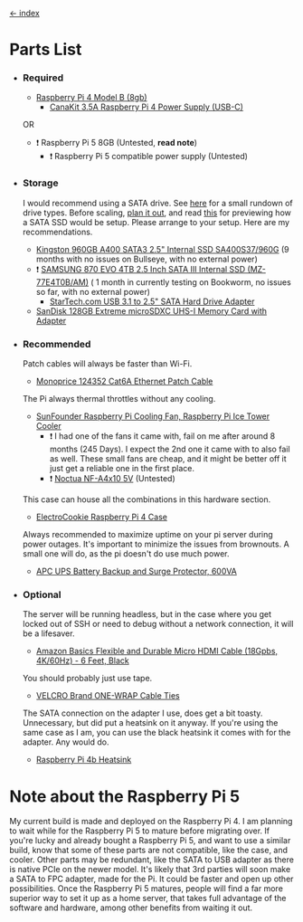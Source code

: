 [<- index](/README.md)
# Parts List

* ### Required
    * [Raspberry Pi 4 Model B (8gb)](https://www.amazon.com/LANDZO-Raspberry-Pi-Model-8gb/dp/B08R87H4RR)
       * [CanaKit 3.5A Raspberry Pi 4 Power Supply (USB-C)](https://www.amazon.com/CanaKit-Raspberry-Power-Supply-USB-C/dp/B07TYQRXTK/)

    OR

    * ❗ Raspberry Pi 5 8GB (Untested, **read note**)
       * ❗ Raspberry Pi 5 compatible power supply (Untested)

* ### Storage
    I would recommend using a SATA drive. See [here](/docs/SSD/Storage%20Considerations.md) for a small rundown of drive types. Before scaling, [plan it out](/docs/SSD/Storage%20Plan.md), and read [this](/docs/SSD/SATA%20SSD%20Setup.md) for previewing how a SATA SSD would be setup. Please arrange to your setup. Here are my recommendations.
    * [Kingston 960GB A400 SATA3 2.5" Internal SSD SA400S37/960G](https://www.amazon.com/Kingston-240GB-Solid-SA400S37-240G/dp/B079XC5PVV/) (9 months with no issues on Bullseye, with no external power)
    * ❗ [SAMSUNG 870 EVO 4TB 2.5 Inch SATA III Internal SSD (MZ-77E4T0B/AM)](https://www.amazon.com/SAMSUNG-Inch-Internal-MZ-77E4T0B-AM/dp/B08QBL36GF/) ( 1 month in currently testing on Bookworm, no issues so far, with no external power)
        * [StarTech.com USB 3.1 to 2.5" SATA Hard Drive Adapter ](https://www.amazon.com/StarTech-com-SATA-USB-Cable-USB3S2SAT3CB/dp/B00XLAZODE/) 
    * [SanDisk 128GB Extreme microSDXC UHS-I Memory Card with Adapter](https://www.amazon.com/SanDisk-Extreme-microSDXC-Memory-Adapter/dp/B09X7BK27V/)
* ### Recommended
    Patch cables will always be faster than Wi-Fi.

    * [Monoprice 124352 Cat6A Ethernet Patch Cable](https://www.amazon.com/Monoprice-Cat6A-Ethernet-Patch-Cable/dp/B077H4SXHB/)
    
    The Pi always thermal throttles without any cooling.
    * [SunFounder Raspberry Pi Cooling Fan, Raspberry Pi Ice Tower Cooler](https://www.amazon.com/SunFounder-Raspberry-Cooling-Heatsink-Radiator/dp/B09QPBT4GL/)
        * ❗ I had one of the fans it came with, fail on me after around 8 months (245 Days). I expect the 2nd one it came with to also fail as well. These small fans are cheap, and it might be better off it just get a reliable one in the first place.
        * ❗ [Noctua NF-A4x10 5V](https://www.amazon.com/Noctua-Cooling-Bearing-NF-A4X10-FLX-5V/dp/B00NEMGCIA/) (Untested)

    This case can house all the combinations in this hardware section.    
    * [ElectroCookie Raspberry Pi 4 Case](https://www.amazon.com/ElectroCookie-Raspberry-Aluminum-Cooling-Changing/dp/B09QG349ZL/)

    Always recommended to maximize uptime on your pi server during power outages. It's important to minimize the issues from brownouts. A small one will do, as the pi doesn't do use much power. 
    * [APC UPS Battery Backup and Surge Protector, 600VA](https://www.amazon.com/APC-Battery-Protector-Back-UPS-BE600M1/dp/B01FWAZEIU/)
* ### Optional 
    The server will be running headless, but in the case where you get locked out of SSH or need to debug without a network connection, it will be a lifesaver.
    * [Amazon Basics Flexible and Durable Micro HDMI Cable (18Gpbs, 4K/60Hz) - 6 Feet, Black](https://www.amazon.com/Amazon-Basics-Flexible-Durable-18Gpbs/dp/B07KSDB25X/)

    You should probably just use tape. 
     * [VELCRO Brand ONE-WRAP Cable Ties](https://www.amazon.com/VELCRO-Brand-Cable-Ties-100Pk/dp/B001E1Y5O6/)

    The SATA connection on the adapter I use, does get a bit toasty. Unnecessary, but did put a heatsink on it anyway. If you're using the same case as I am, you can use the black heatsink it comes with for the adapter. Any would do. 
    * [Raspberry Pi 4b Heatsink](https://www.amazon.com/Raspberry-Heatsink-Aluminum-Conductive-Adhesive/dp/B07ZLZRDXZ/)

# Note about the Raspberry Pi 5
My current build is made and deployed on the Raspberry Pi 4. I am planning to wait while for the Raspberry Pi 5 to mature before migrating over. If you're lucky and already bought a Raspberry Pi 5, and want to use a similar build, know that some of these parts are not compatible, like the case, and cooler. Other parts may be redundant, like the SATA to USB adapter as there is native PCIe on the newer model. It's likely that 3rd parties will soon make a SATA to FPC adapter, made for the Pi. It could be faster and open up other possibilities. Once the Raspberry Pi 5 matures, people will find a far more superior way to set it up as a home server, that takes full advantage of the software and hardware, among other benefits from waiting it out.
